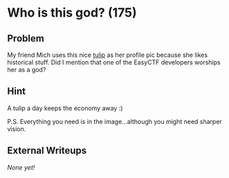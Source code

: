 # Who is this god? (175)

## Problem

My friend Mich uses this nice [tulip](files/tulip.png) as her profile pic because she likes historical stuff. Did I mention that one of the EasyCTF developers worships her as a god?

## Hint

A tulip a day keeps the economy away :)

P.S. Everything you need is in the image...although you might need sharper vision.

## External Writeups

*None yet!*